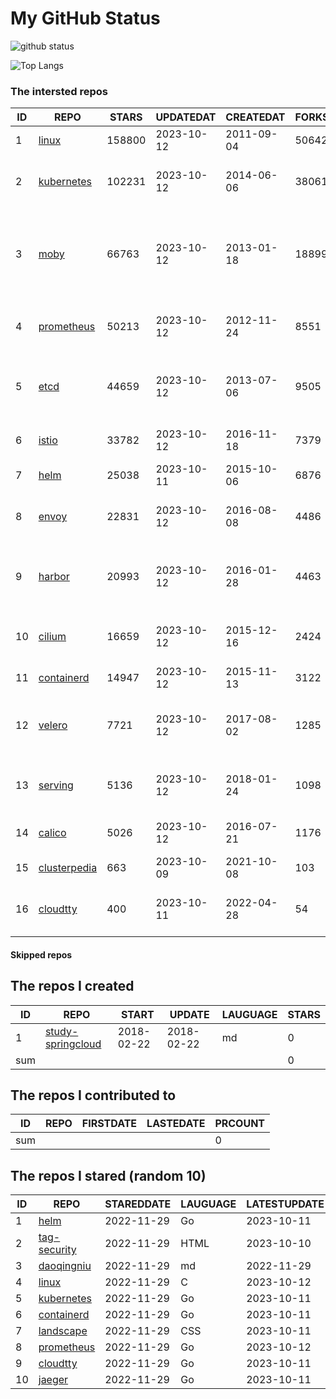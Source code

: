 # My GitHub Status

<img src="https://github-readme-stats-1.yihong0618.vercel.app/api?username=daoqingniu&show_icons=true&&&hide_title=true&count_private=true" alt="github status" />

![Top Langs](https://github-readme-stats-1.yihong0618.vercel.app/api/top-langs/?username=daoqingniu&layout=compact)

<!--START_SECTION:github_repos-->
### The intersted repos
| ID |                              REPO                               | STARS  | UPDATEDAT  | CREATEDAT  | FORKSCOUNT |                                              DESCRIPTIONS                                              |
|----|-----------------------------------------------------------------|--------|------------|------------|------------|--------------------------------------------------------------------------------------------------------|
|  1 | [linux](https://github.com/torvalds/linux)                      | 158800 | 2023-10-12 | 2011-09-04 |      50642 | Linux kernel source tree                                                                               |
|  2 | [kubernetes](https://github.com/kubernetes/kubernetes)          | 102231 | 2023-10-12 | 2014-06-06 |      38061 | Production-Grade Container Scheduling and Management                                                   |
|  3 | [moby](https://github.com/moby/moby)                            |  66763 | 2023-10-12 | 2013-01-18 |      18899 | Moby Project - a collaborative project for the container ecosystem to assemble container-based systems |
|  4 | [prometheus](https://github.com/prometheus/prometheus)          |  50213 | 2023-10-12 | 2012-11-24 |       8551 | The Prometheus monitoring system and time series database.                                             |
|  5 | [etcd](https://github.com/etcd-io/etcd)                         |  44659 | 2023-10-12 | 2013-07-06 |       9505 | Distributed reliable key-value store for the most critical data of a distributed system                |
|  6 | [istio](https://github.com/istio/istio)                         |  33782 | 2023-10-12 | 2016-11-18 |       7379 | Connect, secure, control, and observe services.                                                        |
|  7 | [helm](https://github.com/helm/helm)                            |  25038 | 2023-10-11 | 2015-10-06 |       6876 | The Kubernetes Package Manager                                                                         |
|  8 | [envoy](https://github.com/envoyproxy/envoy)                    |  22831 | 2023-10-12 | 2016-08-08 |       4486 | Cloud-native high-performance edge/middle/service proxy                                                |
|  9 | [harbor](https://github.com/goharbor/harbor)                    |  20993 | 2023-10-12 | 2016-01-28 |       4463 | An open source trusted cloud native registry project that stores, signs, and scans content.            |
| 10 | [cilium](https://github.com/cilium/cilium)                      |  16659 | 2023-10-12 | 2015-12-16 |       2424 | eBPF-based Networking, Security, and Observability                                                     |
| 11 | [containerd](https://github.com/containerd/containerd)          |  14947 | 2023-10-12 | 2015-11-13 |       3122 | An open and reliable container runtime                                                                 |
| 12 | [velero](https://github.com/vmware-tanzu/velero)                |   7721 | 2023-10-12 | 2017-08-02 |       1285 | Backup and migrate Kubernetes applications and their persistent volumes                                |
| 13 | [serving](https://github.com/knative/serving)                   |   5136 | 2023-10-12 | 2018-01-24 |       1098 | Kubernetes-based, scale-to-zero, request-driven compute                                                |
| 14 | [calico](https://github.com/projectcalico/calico)               |   5026 | 2023-10-12 | 2016-07-21 |       1176 | Cloud native networking and network security                                                           |
| 15 | [clusterpedia](https://github.com/clusterpedia-io/clusterpedia) |    663 | 2023-10-09 | 2021-10-08 |        103 | The Encyclopedia of Kubernetes clusters                                                                |
| 16 | [cloudtty](https://github.com/cloudtty/cloudtty)                |    400 | 2023-10-11 | 2022-04-28 |         54 | A Friendly Kubernetes CloudShell (Web Terminal) !                                                      |



#### Skipped repos
<!--END_SECTION:github_repos-->

<!--START_SECTION:my_github-->
## The repos I created
| ID  |                                 REPO                                 |   START    |   UPDATE   | LAUGUAGE | STARS |
|-----|----------------------------------------------------------------------|------------|------------|----------|-------|
|   1 | [study-springcloud](https://github.com/daoqingniu/study-springcloud) | 2018-02-22 | 2018-02-22 | md       |     0 |
| sum |                                                                      |            |            |          |     0 |

## The repos I contributed to
| ID  | REPO | FIRSTDATE | LASTEDATE | PRCOUNT |
|-----|------|-----------|-----------|---------|
| sum |      |           |           |       0 |

## The repos I stared (random 10)
| ID |                          REPO                          | STAREDDATE | LAUGUAGE | LATESTUPDATE |
|----|--------------------------------------------------------|------------|----------|--------------|
|  1 | [helm](https://github.com/helm/helm)                   | 2022-11-29 | Go       | 2023-10-11   |
|  2 | [tag-security](https://github.com/cncf/tag-security)   | 2022-11-29 | HTML     | 2023-10-10   |
|  3 | [daoqingniu](https://github.com/daoqingniu/daoqingniu) | 2022-11-29 | md       | 2022-11-29   |
|  4 | [linux](https://github.com/torvalds/linux)             | 2022-11-29 | C        | 2023-10-12   |
|  5 | [kubernetes](https://github.com/kubernetes/kubernetes) | 2022-11-29 | Go       | 2023-10-11   |
|  6 | [containerd](https://github.com/containerd/containerd) | 2022-11-29 | Go       | 2023-10-11   |
|  7 | [landscape](https://github.com/cncf/landscape)         | 2022-11-29 | CSS      | 2023-10-11   |
|  8 | [prometheus](https://github.com/prometheus/prometheus) | 2022-11-29 | Go       | 2023-10-12   |
|  9 | [cloudtty](https://github.com/cloudtty/cloudtty)       | 2022-11-29 | Go       | 2023-10-11   |
| 10 | [jaeger](https://github.com/jaegertracing/jaeger)      | 2022-11-29 | Go       | 2023-10-11   |

<!--END_SECTION:my_github-->
